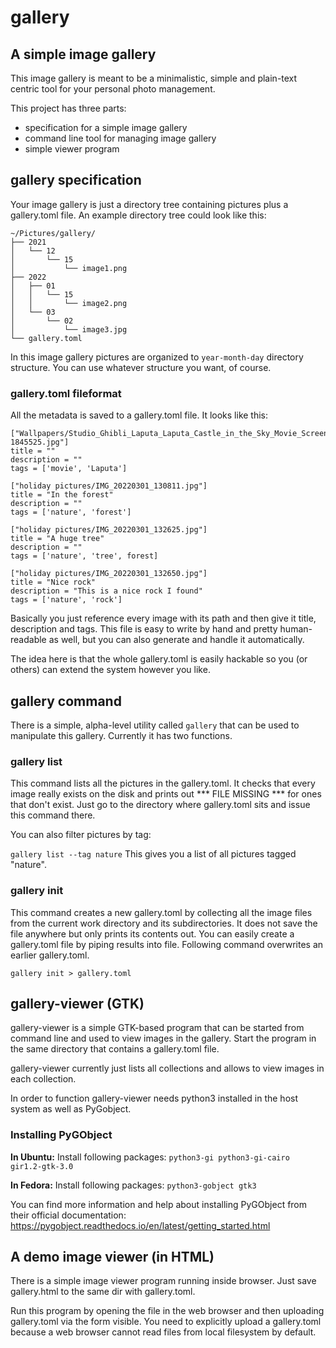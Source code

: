 # gallery
## A simple image gallery

This image gallery is meant to be a minimalistic, simple and plain-text centric tool for your personal photo management.

This project has three parts:

 * specification for a simple image gallery
 * command line tool for managing image gallery
 * simple viewer program

## gallery specification

Your image gallery is just a directory tree containing pictures plus a gallery.toml file. An example directory tree could look like this:
```
~/Pictures/gallery/
├── 2021
│   └── 12
│       └── 15
│           └── image1.png
├── 2022
│   ├── 01
│   │   └── 15
│   │       └── image2.png
│   └── 03
│       └── 02
│           └── image3.jpg
└── gallery.toml
```

In this image gallery pictures are organized to `year-month-day` directory structure. You can use whatever structure you want, of course.

### gallery.toml fileformat

All the metadata is saved to a gallery.toml file. It looks like this:

```
["Wallpapers/Studio_Ghibli_Laputa_Laputa_Castle_in_the_Sky_Movie_Screenshots_far_view_anime_animated_movies-1845525.jpg"]
title = ""
description = ""
tags = ['movie', 'Laputa']

["holiday pictures/IMG_20220301_130811.jpg"]
title = "In the forest"
description = ""
tags = ['nature', 'forest']

["holiday pictures/IMG_20220301_132625.jpg"]
title = "A huge tree"
description = ""
tags = ['nature', 'tree', forest]

["holiday pictures/IMG_20220301_132650.jpg"]
title = "Nice rock"
description = "This is a nice rock I found"
tags = ['nature', 'rock']

```

Basically you just reference every image with its path and then give it title, description and tags. This file is easy to write by hand and pretty human-readable as well, but you can also generate and handle it automatically.

The idea here is that the whole gallery.toml is easily hackable so you (or others) can extend the system however you like.

## gallery command

There is a simple, alpha-level utility called `gallery` that can be used to manipulate this gallery. Currently it has two functions.

### gallery list
This command lists all the pictures in the gallery.toml. It checks that every image really exists on the disk and prints out *** FILE MISSING *** for ones that don't exist. Just go to the directory where gallery.toml sits and issue this command there.

You can also filter pictures by tag:

`gallery list --tag nature`
This gives you a list of all pictures tagged "nature".

### gallery init
This command creates a new gallery.toml by collecting all the image files from the current work directory and its subdirectories. It does not save the file anywhere but only prints its contents out. You can easily create a gallery.toml file by piping results into file. Following command overwrites an earlier gallery.toml.

```
gallery init > gallery.toml
```

## gallery-viewer (GTK)
gallery-viewer is a simple GTK-based program that can be started from command line and used to view images in the gallery. Start the program in the same directory that contains a gallery.toml file.

gallery-viewer currently just lists all collections and allows to view images in each collection.

In order to function gallery-viewer needs python3 installed in the host system as well as PyGobject. 

### Installing PyGObject

**In Ubuntu:**
Install following packages: `python3-gi python3-gi-cairo gir1.2-gtk-3.0`

**In Fedora:**
Install following packages: `python3-gobject gtk3`

You can find more information and help about installing PyGObject from their official documentation: https://pygobject.readthedocs.io/en/latest/getting_started.html

## A demo image viewer (in HTML)
There is a simple image viewer program running inside browser. Just save gallery.html to the same dir with gallery.toml.

Run this program by opening the file in the web browser and then uploading gallery.toml via the form visible. You need to explicitly upload a gallery.toml because a web browser cannot read files from local filesystem by default.
